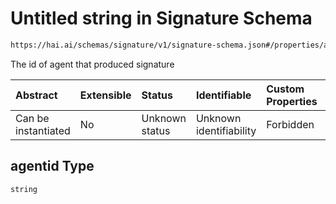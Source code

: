 # Untitled string in Signature Schema

```txt
https://hai.ai/schemas/signature/v1/signature-schema.json#/properties/agentid
```

The id of agent that produced signature

| Abstract            | Extensible | Status         | Identifiable            | Custom Properties | Additional Properties | Access Restrictions | Defined In                                                                                         |
| :------------------ | :--------- | :------------- | :---------------------- | :---------------- | :-------------------- | :------------------ | :------------------------------------------------------------------------------------------------- |
| Can be instantiated | No         | Unknown status | Unknown identifiability | Forbidden         | Allowed               | none                | [signature.schema.json\*](../../schemas/signature/v1/signature.schema.json "open original schema") |

## agentid Type

`string`
